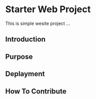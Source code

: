 # Starter Web Project

This is simple wesite project ...
## Introduction

## Purpose

## Deplayment

## How To Contribute
